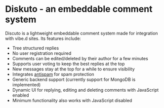 # Diskuto - an embeddable comment system

Discuto is a lightweight embeddable comment system made for integration with vibe.d sites. Its features include:

- Tree structured replies
- No user registration required
- Comments can be edited/deleted by their author for a few minutes
- Supports user voting to keep the best replies at the top
- New messages stay at the top for a while to ensure visibility
- Integrates [antispam](https://github.com/rejectedsoftware/antispam) for spam protection
- Generic backend support (currently support for MongoDB is implemented)
- Dynamic UI for replying, editing and deleting comments with JavaScript enabled
- Minimum functionality also works with JavaScript disabled

